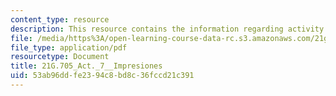 ```yaml
---
content_type: resource
description: This resource contains the information regarding activity 7 impresiones.
file: /media/https%3A/open-learning-course-data-rc.s3.amazonaws.com/21g-705-oral-communication-in-spanish-spring-2004/53ab96ddfe2394c8bd8c36fccd21c391_MIT21G_705S04_act7impres.pdf
file_type: application/pdf
resourcetype: Document
title: 21G.705_Act._7__Impresiones
uid: 53ab96dd-fe23-94c8-bd8c-36fccd21c391
---
```

